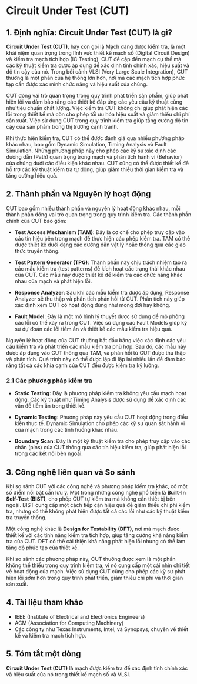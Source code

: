 # Circuit Under Test (CUT)

## 1. Định nghĩa: **Circuit Under Test (CUT)** là gì?
**Circuit Under Test (CUT)**, hay còn gọi là Mạch đang được kiểm tra, là một khái niệm quan trọng trong lĩnh vực thiết kế mạch số (Digital Circuit Design) và kiểm tra mạch tích hợp (IC Testing). CUT đề cập đến mạch cụ thể mà các kỹ thuật kiểm tra được áp dụng để xác định tính chính xác, hiệu suất và độ tin cậy của nó. Trong bối cảnh VLSI (Very Large Scale Integration), CUT thường là một phần của hệ thống lớn hơn, nơi mà các mạch tích hợp phức tạp cần được xác minh chức năng và hiệu suất của chúng.

CUT đóng vai trò quan trọng trong quy trình phát triển sản phẩm, giúp phát hiện lỗi và đảm bảo rằng các thiết kế đáp ứng các yêu cầu kỹ thuật cũng như tiêu chuẩn chất lượng. Việc kiểm tra CUT không chỉ giúp phát hiện các lỗi trong thiết kế mà còn cho phép tối ưu hóa hiệu suất và giảm thiểu chi phí sản xuất. Việc sử dụng CUT trong quy trình kiểm tra giúp tăng cường độ tin cậy của sản phẩm trong thị trường cạnh tranh.

Khi thực hiện kiểm tra, CUT có thể được đánh giá qua nhiều phương pháp khác nhau, bao gồm Dynamic Simulation, Timing Analysis và Fault Simulation. Những phương pháp này cho phép các kỹ sư xác định các đường dẫn (Path) quan trọng trong mạch và phân tích hành vi (Behavior) của chúng dưới các điều kiện khác nhau. CUT cũng có thể được thiết kế để hỗ trợ các kỹ thuật kiểm tra tự động, giúp giảm thiểu thời gian kiểm tra và tăng cường hiệu quả.

## 2. Thành phần và Nguyên lý hoạt động
CUT bao gồm nhiều thành phần và nguyên lý hoạt động khác nhau, mỗi thành phần đóng vai trò quan trọng trong quy trình kiểm tra. Các thành phần chính của CUT bao gồm:

- **Test Access Mechanism (TAM)**: Đây là cơ chế cho phép truy cập vào các tín hiệu bên trong mạch để thực hiện các phép kiểm tra. TAM có thể được thiết kế dưới dạng các đường dẫn vật lý hoặc thông qua các giao thức truyền thông.
  
- **Test Pattern Generator (TPG)**: Thành phần này chịu trách nhiệm tạo ra các mẫu kiểm tra (test patterns) để kích hoạt các trạng thái khác nhau của CUT. Các mẫu này được thiết kế để kiểm tra các chức năng khác nhau của mạch và phát hiện lỗi.

- **Response Analyzer**: Sau khi các mẫu kiểm tra được áp dụng, Response Analyzer sẽ thu thập và phân tích phản hồi từ CUT. Phân tích này giúp xác định xem CUT có hoạt động đúng như mong đợi hay không.

- **Fault Model**: Đây là một mô hình lý thuyết được sử dụng để mô phỏng các lỗi có thể xảy ra trong CUT. Việc sử dụng các Fault Models giúp kỹ sư dự đoán các lỗi tiềm ẩn và thiết kế các mẫu kiểm tra hiệu quả.

Nguyên lý hoạt động của CUT thường bắt đầu bằng việc xác định các yêu cầu kiểm tra và phát triển các mẫu kiểm tra phù hợp. Sau đó, các mẫu này được áp dụng vào CUT thông qua TAM, và phản hồi từ CUT được thu thập và phân tích. Quá trình này có thể được lặp đi lặp lại nhiều lần để đảm bảo rằng tất cả các khía cạnh của CUT đều được kiểm tra kỹ lưỡng.

### 2.1 Các phương pháp kiểm tra
- **Static Testing**: Đây là phương pháp kiểm tra không yêu cầu mạch hoạt động. Các kỹ thuật như Timing Analysis được sử dụng để xác định các vấn đề tiềm ẩn trong thiết kế.

- **Dynamic Testing**: Phương pháp này yêu cầu CUT hoạt động trong điều kiện thực tế. Dynamic Simulation cho phép các kỹ sư quan sát hành vi của mạch trong các tình huống khác nhau.

- **Boundary Scan**: Đây là một kỹ thuật kiểm tra cho phép truy cập vào các chân (pins) của CUT thông qua các tín hiệu kiểm tra, giúp phát hiện lỗi trong các kết nối bên ngoài.

## 3. Công nghệ liên quan và So sánh
Khi so sánh CUT với các công nghệ và phương pháp kiểm tra khác, có một số điểm nổi bật cần lưu ý. Một trong những công nghệ phổ biến là **Built-In Self-Test (BIST)**, cho phép CUT tự kiểm tra mà không cần thiết bị bên ngoài. BIST cung cấp một cách tiếp cận hiệu quả để giảm thiểu chi phí kiểm tra, nhưng có thể không phát hiện được tất cả các lỗi như các kỹ thuật kiểm tra truyền thống.

Một công nghệ khác là **Design for Testability (DFT)**, nơi mà mạch được thiết kế với các tính năng kiểm tra tích hợp, giúp tăng cường khả năng kiểm tra của CUT. DFT có thể cải thiện khả năng phát hiện lỗi nhưng có thể làm tăng độ phức tạp của thiết kế.

Khi so sánh các phương pháp này, CUT thường được xem là một phần không thể thiếu trong quy trình kiểm tra, vì nó cung cấp một cái nhìn chi tiết về hoạt động của mạch. Việc sử dụng CUT cũng cho phép các kỹ sư phát hiện lỗi sớm hơn trong quy trình phát triển, giảm thiểu chi phí và thời gian sản xuất.

## 4. Tài liệu tham khảo
- IEEE (Institute of Electrical and Electronics Engineers)
- ACM (Association for Computing Machinery)
- Các công ty như Texas Instruments, Intel, và Synopsys, chuyên về thiết kế và kiểm tra mạch tích hợp.

## 5. Tóm tắt một dòng
**Circuit Under Test (CUT)** là mạch được kiểm tra để xác định tính chính xác và hiệu suất của nó trong thiết kế mạch số và VLSI.